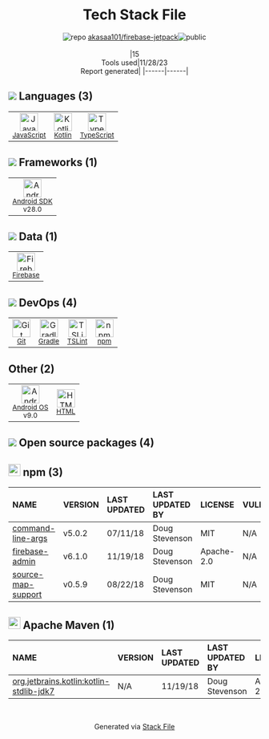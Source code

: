 <!--
&lt;--- Readme.md Snippet without images Start ---&gt;
## Tech Stack
akasaa101/firebase-jetpack is built on the following main stack:

- [Firebase](https://firebase.google.com/) – Realtime Backend / API
- [Gradle](https://www.gradle.org/) – Java Build Tools
- [Android SDK](http://developer.android.com) – Frameworks (Full Stack)
- [JavaScript](https://developer.mozilla.org/en-US/docs/Web/JavaScript) – Languages
- [TypeScript](http://www.typescriptlang.org) – Languages
- [Kotlin](https://kotlinlang.org/) – Languages
- [TSLint](https://github.com/palantir/tslint) – Code Review
- [Android OS](https://www.android.com) – Operating Systems

Full tech stack [here](/techstack.md)

&lt;--- Readme.md Snippet without images End ---&gt;

&lt;--- Readme.md Snippet with images Start ---&gt;
## Tech Stack
akasaa101/firebase-jetpack is built on the following main stack:

- <img width='25' height='25' src='https://img.stackshare.io/service/116/cZLxNFZS.jpg' alt='Firebase'/> [Firebase](https://firebase.google.com/) – Realtime Backend / API
- <img width='25' height='25' src='https://img.stackshare.io/service/975/gradlephant-social-black-bg.png' alt='Gradle'/> [Gradle](https://www.gradle.org/) – Java Build Tools
- <img width='25' height='25' src='https://img.stackshare.io/service/1010/m8jf0po4imu8t5eemjdd.png' alt='Android SDK'/> [Android SDK](http://developer.android.com) – Frameworks (Full Stack)
- <img width='25' height='25' src='https://img.stackshare.io/service/1209/javascript.jpeg' alt='JavaScript'/> [JavaScript](https://developer.mozilla.org/en-US/docs/Web/JavaScript) – Languages
- <img width='25' height='25' src='https://img.stackshare.io/service/1612/bynNY5dJ.jpg' alt='TypeScript'/> [TypeScript](http://www.typescriptlang.org) – Languages
- <img width='25' height='25' src='https://img.stackshare.io/service/3750/pCfEzr6L.png' alt='Kotlin'/> [Kotlin](https://kotlinlang.org/) – Languages
- <img width='25' height='25' src='https://img.stackshare.io/service/5561/303157.png' alt='TSLint'/> [TSLint](https://github.com/palantir/tslint) – Code Review
- <img width='25' height='25' src='https://img.stackshare.io/service/9586/ZvmtaSXW_400x400.jpg' alt='Android OS'/> [Android OS](https://www.android.com) – Operating Systems

Full tech stack [here](/techstack.md)

&lt;--- Readme.md Snippet with images End ---&gt;
-->
<div align="center">

# Tech Stack File
![](https://img.stackshare.io/repo.svg "repo") [akasaa101/firebase-jetpack](https://github.com/akasaa101/firebase-jetpack)![](https://img.stackshare.io/public_badge.svg "public")
<br/><br/>
|15<br/>Tools used|11/28/23 <br/>Report generated|
|------|------|
</div>

## <img src='https://img.stackshare.io/languages.svg'/> Languages (3)
<table><tr>
  <td align='center'>
  <img width='36' height='36' src='https://img.stackshare.io/service/1209/javascript.jpeg' alt='JavaScript'>
  <br>
  <sub><a href="https://developer.mozilla.org/en-US/docs/Web/JavaScript">JavaScript</a></sub>
  <br>
  <sub></sub>
</td>

<td align='center'>
  <img width='36' height='36' src='https://img.stackshare.io/service/3750/pCfEzr6L.png' alt='Kotlin'>
  <br>
  <sub><a href="https://kotlinlang.org/">Kotlin</a></sub>
  <br>
  <sub></sub>
</td>

<td align='center'>
  <img width='36' height='36' src='https://img.stackshare.io/service/1612/bynNY5dJ.jpg' alt='TypeScript'>
  <br>
  <sub><a href="http://www.typescriptlang.org">TypeScript</a></sub>
  <br>
  <sub></sub>
</td>

</tr>
</table>

## <img src='https://img.stackshare.io/frameworks.svg'/> Frameworks (1)
<table><tr>
  <td align='center'>
  <img width='36' height='36' src='https://img.stackshare.io/service/1010/m8jf0po4imu8t5eemjdd.png' alt='Android SDK'>
  <br>
  <sub><a href="http://developer.android.com">Android SDK</a></sub>
  <br>
  <sub>v28.0</sub>
</td>

</tr>
</table>

## <img src='https://img.stackshare.io/databases.svg'/> Data (1)
<table><tr>
  <td align='center'>
  <img width='36' height='36' src='https://img.stackshare.io/service/116/cZLxNFZS.jpg' alt='Firebase'>
  <br>
  <sub><a href="https://firebase.google.com/">Firebase</a></sub>
  <br>
  <sub></sub>
</td>

</tr>
</table>

## <img src='https://img.stackshare.io/devops.svg'/> DevOps (4)
<table><tr>
  <td align='center'>
  <img width='36' height='36' src='https://img.stackshare.io/service/1046/git.png' alt='Git'>
  <br>
  <sub><a href="http://git-scm.com/">Git</a></sub>
  <br>
  <sub></sub>
</td>

<td align='center'>
  <img width='36' height='36' src='https://img.stackshare.io/service/975/gradlephant-social-black-bg.png' alt='Gradle'>
  <br>
  <sub><a href="https://www.gradle.org/">Gradle</a></sub>
  <br>
  <sub></sub>
</td>

<td align='center'>
  <img width='36' height='36' src='https://img.stackshare.io/service/5561/303157.png' alt='TSLint'>
  <br>
  <sub><a href="https://github.com/palantir/tslint">TSLint</a></sub>
  <br>
  <sub></sub>
</td>

<td align='center'>
  <img width='36' height='36' src='https://img.stackshare.io/service/1120/lejvzrnlpb308aftn31u.png' alt='npm'>
  <br>
  <sub><a href="https://www.npmjs.com/">npm</a></sub>
  <br>
  <sub></sub>
</td>

</tr>
</table>

## Other (2)
<table><tr>
  <td align='center'>
  <img width='36' height='36' src='https://img.stackshare.io/service/9586/ZvmtaSXW_400x400.jpg' alt='Android OS'>
  <br>
  <sub><a href="https://www.android.com">Android OS</a></sub>
  <br>
  <sub>v9.0</sub>
</td>

<td align='center'>
  <img width='36' height='36' src='https://img.stackshare.io/service/2270/no-img-open-source.png' alt='HTML'>
  <br>
  <sub><a href="http://">HTML</a></sub>
  <br>
  <sub></sub>
</td>

</tr>
</table>


## <img src='https://img.stackshare.io/group.svg' /> Open source packages (4)</h2>

## <img width='24' height='24' src='https://img.stackshare.io/service/1120/lejvzrnlpb308aftn31u.png'/> npm (3)

|NAME|VERSION|LAST UPDATED|LAST UPDATED BY|LICENSE|VULNERABILITIES|
|:------|:------|:------|:------|:------|:------|
|[command-line-args](https://www.npmjs.com/command-line-args)|v5.0.2|07/11/18|Doug Stevenson |MIT|N/A|
|[firebase-admin](https://www.npmjs.com/firebase-admin)|v6.1.0|11/19/18|Doug Stevenson |Apache-2.0|N/A|
|[source-map-support](https://www.npmjs.com/source-map-support)|v0.5.9|08/22/18|Doug Stevenson |MIT|N/A|


## <img width='24' height='24' src='https://img.stackshare.io/package_manager/977/default_9833f2ef0bbc2a946b4cc5e9307264033361076b.png'/> Apache Maven (1)

|NAME|VERSION|LAST UPDATED|LAST UPDATED BY|LICENSE|VULNERABILITIES|
|:------|:------|:------|:------|:------|:------|
|[org.jetbrains.kotlin:kotlin-stdlib-jdk7](https://kotlinlang.org/)|N/A|11/19/18|Doug Stevenson |Apache-2.0|N/A|

<br/>
<div align='center'>

Generated via [Stack File](https://github.com/marketplace/stack-file)
